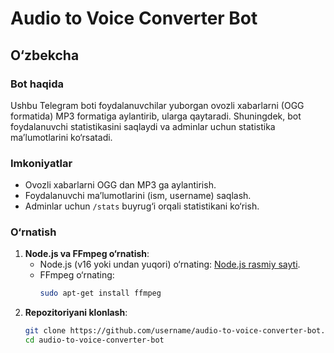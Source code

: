 # Audio to Voice Converter Bot

## O‘zbekcha

### Bot haqida
Ushbu Telegram boti foydalanuvchilar yuborgan ovozli xabarlarni (OGG formatida) MP3 formatiga aylantirib, ularga qaytaradi. Shuningdek, bot foydalanuvchi statistikasini saqlaydi va adminlar uchun statistika ma’lumotlarini ko‘rsatadi.

### Imkoniyatlar
- Ovozli xabarlarni OGG dan MP3 ga aylantirish.
- Foydalanuvchi ma’lumotlarini (ism, username) saqlash.
- Adminlar uchun `/stats` buyrug‘i orqali statistikani ko‘rish.

### O‘rnatish
1. **Node.js va FFmpeg o‘rnatish**:
   - Node.js (v16 yoki undan yuqori) o‘rnating: [Node.js rasmiy sayti](https://nodejs.org/).
   - FFmpeg o‘rnating:
     ```bash
     sudo apt-get install ffmpeg
     ```
2. **Repozitoriyani klonlash**:
   ```bash
   git clone https://github.com/username/audio-to-voice-converter-bot.git
   cd audio-to-voice-converter-bot
